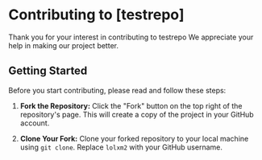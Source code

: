 # Contributing to [testrepo]

Thank you for your interest in contributing to testrepo We appreciate your help in making our project better.

## Getting Started

Before you start contributing, please read and follow these steps:

1. **Fork the Repository:** Click the "Fork" button on the top right of the repository's page. This will create a copy of the project in your GitHub account.

2. **Clone Your Fork:** Clone your forked repository to your local machine using `git clone`. Replace `lolxm2` with your GitHub username.

